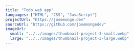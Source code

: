 ```yaml
---
title: "Todo web app"
languages: ["HTML", "CSS", "JavaScript"]
projectUrl: "https://josemonge.dev"
sourceUrl: "https://github.com/josemongedev"
imageUrl:
  small: "../../images/thumbnail-project-3-small.webp"
  large: "../../images/thumbnail-project-3-large.webp"
---
```

